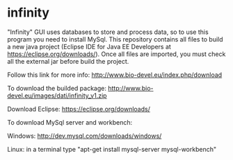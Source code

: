 # infinity

"Infinity" GUI uses databases to store and process data, so to use this program you need to install MySql.
This repository contains all files to build a new java project (Eclipse IDE for Java EE Developers at https://eclipse.org/downloads/).
Once all files are imported, you must check all the external jar before build the project.

Follow this link for more info:
http://www.bio-devel.eu/index.php/download

To download the builded package:
http://www.bio-devel.eu/images/dati/infinity_v1.zip

Download Eclipse:
https://eclipse.org/downloads/

To download MySql server and workbench:

Windows: http://dev.mysql.com/downloads/windows/

Linux: in a terminal type "apt-get install mysql-server mysql-workbench"
